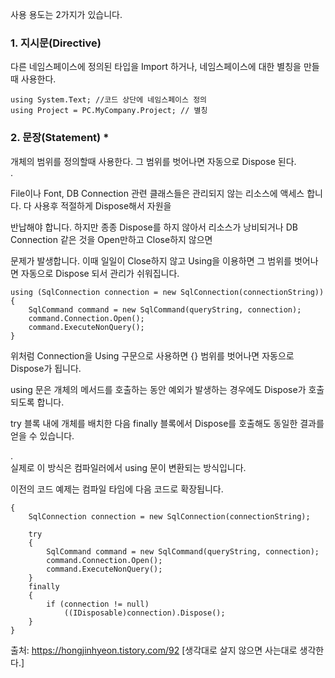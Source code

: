 사용 용도는 2가지가 있습니다.



### 1. 지시문(Directive)



다른 네임스페이스에 정의된 타입을 Import 하거나, 네임스페이스에 대한 별칭을 만들때 사용한다.


```
using System.Text; //코드 상단에 네임스페이스 정의
using Project = PC.MyCompany.Project; // 별칭
```



### 2. 문장(Statement) *



개체의 범위를 정의할때 사용한다. 그 범위를 벗어나면 자동으로 Dispose 된다.   
.         

File이나 Font, DB Connection 관련 클래스들은 관리되지 않는 리소스에 액세스 합니다. 다 사용후 적절하게 Dispose해서 자원을

반납해야 합니다. 하지만 종종 Dispose를 하지 않아서 리소스가 낭비되거나 DB Connection 같은 것을 Open만하고 Close하지 않으면

문제가 발생합니다. 이때 일일이 Close하지 않고 Using을 이용하면 그 범위를 벗어나면 자동으로 Dispose 되서 관리가 쉬워집니다.

```
using (SqlConnection connection = new SqlConnection(connectionString))
{
    SqlCommand command = new SqlCommand(queryString, connection);
    command.Connection.Open();
    command.ExecuteNonQuery();
}
```


위처럼 Connection을 Using 구문으로 사용하면 {} 범위를 벗어나면 자동으로 Dispose가 됩니다.

using 문은 개체의 메서드를 호출하는 동안 예외가 발생하는 경우에도 Dispose가 호출되도록 합니다. 

try 블록 내에 개체를 배치한 다음 finally 블록에서 Dispose를 호출해도 동일한 결과를 얻을 수 있습니다.    
   

.      
실제로 이 방식은 컴파일러에서 using 문이 변환되는 방식입니다.

이전의 코드 예제는 컴파일 타임에 다음 코드로 확장됩니다. 
```
{
    SqlConnection connection = new SqlConnection(connectionString);
 
    try 
    {            
        SqlCommand command = new SqlCommand(queryString, connection);
        command.Connection.Open();
        command.ExecuteNonQuery(); 
    }
    finally
    {
        if (connection != null)
            ((IDisposable)connection).Dispose();
    }
}
```

출처: https://hongjinhyeon.tistory.com/92 [생각대로 살지 않으면 사는대로 생각한다.]
